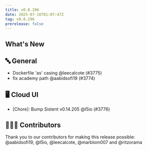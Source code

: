 ```yaml
---
title: v0.8.296
date: 2025-07-16T01:07:47Z
tag: v0.8.296
prerelease: false
---
```


## What's New
## 🔤 General
- Dockerfile 'as' casing @leecalcote (#3775)
- fix academy path @aabidsofi19 (#3774)

## 🖥 Cloud UI

- [Chore]: Bump Sistent v0.14.205 @l5io (#3776)

## 👨🏽‍💻 Contributors

Thank you to our contributors for making this release possible:
@aabidsofi19, @l5io, @leecalcote, @marblom007 and @ritzorama

